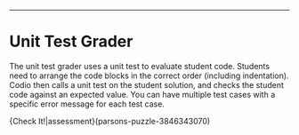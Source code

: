 ---
# Unit Test Grader

The unit test grader uses a unit test to evaluate student code. Students need to arrange the code blocks in the correct order (including indentation). Codio then calls a unit test on the student solution, and checks the student code against an expected value. You can have multiple test cases with a specific error message for each test case.

{Check It!|assessment}(parsons-puzzle-3846343070)
